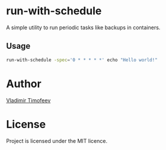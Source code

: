 run-with-schedule
=================

A simple utility to run periodic tasks like backups in containers.

Usage
-----

```sh
run-with-schedule -spec='0 * * * * *' echo "Hello world!"
```

Author
======

[Vladimir Timofeev](https://github.com/vovkasm)

License
=======

Project is licensed under the MIT licence.